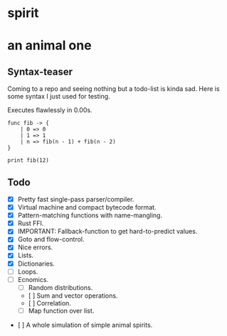 # spirit
# an animal one

## Syntax-teaser

Coming to a repo and seeing nothing but a todo-list is kinda sad. Here is some syntax I just used for testing.

Executes flawlessly in 0.00s.

```
func fib -> {
    | 0 => 0
    | 1 => 1
    | n => fib(n - 1) + fib(n - 2)
}

print fib(12)
```

## Todo

- [x] Pretty fast single-pass parser/compiler.
- [x] Virtual machine and compact bytecode format.
- [x] Pattern-matching functions with name-mangling.
- [x] Rust FFI.
- [x] IMPORTANT: Fallback-function to get hard-to-predict values.
- [x] Goto and flow-control.
- [x] Nice errors.
- [x] Lists.
- [x] Dictionaries.
- [ ] Loops.
- [ ] Ecnomics.
    - [ ] Random distributions.
    - [ ] Sum and vector operations.
    - [ ] Correlation.
    - [ ] Map function over list.
- [ ] A whole simulation of simple animal spirits.